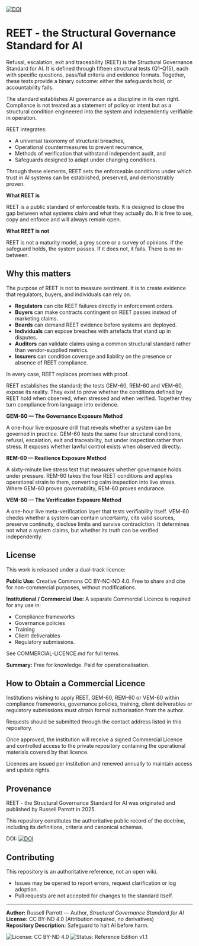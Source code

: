 [![DOI](https://zenodo.org/badge/1038390482.svg)](https://doi.org/10.5281/zenodo.16880174)

# REET - the Structural Governance Standard for AI

Refusal, escalation, exit and traceability (REET) is the Structural Governance Standard for AI.  It is defined through fifteen structural tests (Q1–Q15), each with specific questions, pass/fail criteria and evidence formats. Together, these tests provide a binary outcome: either the safeguards hold, or accountability fails.

The standard establishes AI governance as a discipline in its own right. Compliance is not treated as a statement of policy or intent but as a structural condition engineered into the system and independently verifiable in operation.

REET integrates:

- A universal taxonomy of structural breaches,
- Operational countermeasures to prevent recurrence,
- Methods of verification that withstand independent audit, and
- Safeguards designed to adapt under changing conditions.

Through these elements, REET sets the enforceable conditions under which trust in AI systems can be established, preserved, and demonstrably proven.

**What REET is**

REET is a public standard of enforceable tests. It is designed to close the gap between what systems claim and what they actually do. It is free to use, copy and enforce and will always remain open.

**What REET is not**

REET is not a maturity model, a grey score or a survey of opinions. If the safeguard holds, the system passes. If it does not, it fails. There is no in-between.

## Why this matters

The purpose of REET is not to measure sentiment. It is to create evidence that regulators, buyers, and individuals can rely on.

- **Regulators** can cite REET failures directly in enforcement orders.
- **Buyers** can make contracts contingent on REET passes instead of marketing claims.
- **Boards** can demand REET evidence before systems are deployed.
- **Individuals** can expose breaches with artefacts that stand up in disputes.
- **Auditors** can validate claims using a common structural standard rather than vendor-supplied metrics.
- **Insurers** can condition coverage and liability on the presence or absence of REET compliance.

In every case, REET replaces promises with proof.

REET establishes the standard; the tests GEM-60, REM-60 and VEM-60, expose its reality. They exist to prove whether the conditions defined by REET hold when observed, when stressed and when verified. Together they turn compliance from language into evidence.

**GEM-60 — The Governance Exposure Method**

A one-hour live exposure drill that reveals whether a system can be governed in practice. GEM-60 tests the same four structural conditions, refusal, escalation, exit and traceability, but under inspection rather than stress. It exposes whether lawful control exists when observed directly.

**REM-60 — Resilience Exposure Method**

A sixty-minute live stress test that measures whether governance holds under pressure. REM-60 takes the four REET conditions and applies operational strain to them, converting calm inspection into live stress. Where GEM-60 proves governability, REM-60 proves endurance.

**VEM-60 — The Verification Exposure Method**

A one-hour live meta-verification layer that tests verifiability itself. VEM-60 checks whether a system can contain uncertainty, cite valid sources, preserve continuity, disclose limits and survive contradiction. It determines not what a system claims, but whether its truth can be verified independently.

## License

This work is released under a dual-track licence:

**Public Use:**
Creative Commons CC BY-NC-ND 4.0.
Free to share and cite for non-commercial purposes, without modifications.

**Institutional / Commercial Use:**
A separate Commercial Licence is required for any use in:

- Compliance frameworks
- Governance policies
- Training
- Client deliverables
- Regulatory submissions.

See COMMERCIAL-LICENCE.md for full terms.

**Summary:**
Free for knowledge. Paid for operationalisation.


## How to Obtain a Commercial Licence

Institutions wishing to apply REET, GEM-60, REM-60 or VEM-60 within compliance frameworks, governance policies, training, client deliverables or regulatory submissions must obtain formal authorisation from the author.

Requests should be submitted through the contact address listed in this repository.

Once approved, the institution will receive a signed Commercial Licence and controlled access to the private repository containing the operational materials covered by that licence.

Licences are issued per institution and renewed annually to maintain access and update rights.

## Provenance

REET - the Structural Governance Standard for AI was originated and published by Russell Parrott in 2025.

This repository constitutes the authoritative public record of the doctrine, including its definitions, criteria and canonical schemas.

DOI: [![DOI](https://zenodo.org/badge/1038390482.svg)](https://doi.org/10.5281/zenodo.16880174)

## Contributing

This repository is an authoritative reference, not an open wiki.  
- Issues may be opened to report errors, request clarification or log adoption.  
- Pull requests are not accepted for changes to the standard itself.  

---

**Author:** Russell Parrott — Author, *Structural Governance Standard for AI*  
**License:** CC BY-ND 4.0 (Attribution required, no derivatives)  
**Repository Description:** Safeguard to halt AI before harm.  

![License: CC BY-ND 4.0](https://img.shields.io/badge/License-CC%20BY--ND%204.0-lightgrey.svg)
![Status: Reference Edition v1.1](https://img.shields.io/badge/Status-Reference%20Edition%20v1.1-blue.svg)